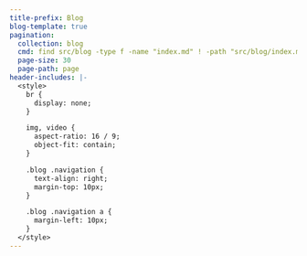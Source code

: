 ```yaml
---
title-prefix: Blog
blog-template: true
pagination:
  collection: blog
  cmd: find src/blog -type f -name "index.md" ! -path "src/blog/index.md" ! -path "src/blog/tags/index.md"
  page-size: 30
  page-path: page
header-includes: |-
  <style>
    br {
      display: none;
    }

    img, video {
      aspect-ratio: 16 / 9;
      object-fit: contain;
    }

    .blog .navigation {
      text-align: right;
      margin-top: 10px;
    }

    .blog .navigation a {
      margin-left: 10px;
    }
  </style>
---
```


